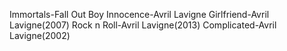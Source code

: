 Immortals-Fall Out Boy
Innocence-Avril Lavigne
Girlfriend-Avril Lavigne(2007)
Rock n Roll-Avril Lavigne(2013)
Complicated-Avril Lavigne(2002)